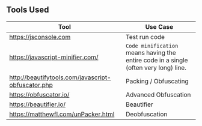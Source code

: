 ## Tools Used


| Tool                                               | Use Case                                                                             |
| -------------------------------------------------- | ------------------------------------------------------------------------------------ |
| https://jsconsole.com                              | Test run code                                                                        |
| https://javascript-minifier.com/                   | `Code minification` means having the entire code in a single (often very long) line. |
| http://beautifytools.com/javascript-obfuscator.php | Packing / Obfuscating                                                                |
| https://obfuscator.io/                             | Advanced Obfuscation                                                                 |
| https://beautifier.io/                             | Beautifier                                                                           |
| https://matthewfl.com/unPacker.html                | Deobfuscation                                                                        |

